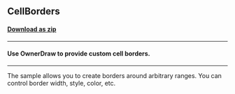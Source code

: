 ## CellBorders
#### [Download as zip](https://grapecity.github.io/DownGit/#/home?url=https://github.com/GrapeCity/ComponentOne-WinForms-Samples/tree/master/NetFramework\FlexGrid\CS\CellBorders)
____
#### Use OwnerDraw to provide custom cell borders.
____
The sample allows you to create borders around arbitrary ranges. You can control border width, style, color, etc. 